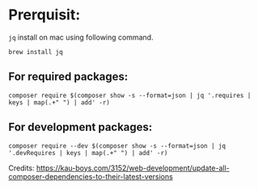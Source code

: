 # Prerquisit:
`jq` install on mac using following command.

```
brew install jq
```

## For required packages:
```
composer require $(composer show -s --format=json | jq '.requires | keys | map(.+" ") | add' -r)
```


## For development packages:
```
composer require --dev $(composer show -s --format=json | jq '.devRequires | keys | map(.+" ") | add' -r)
```




Credits:
https://kau-boys.com/3152/web-development/update-all-composer-dependencies-to-their-latest-versions
